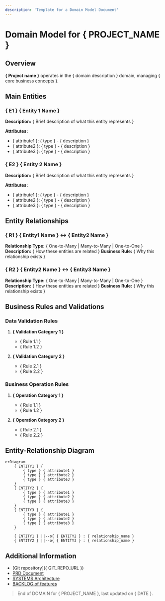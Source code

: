 ```yaml
---
description: 'Template for a Domain Model Document'
---
```


# Domain Model for { PROJECT_NAME }

## Overview

**{ Project name }** operates in the { domain description } domain, managing { core business concepts }.

## Main Entities

### { E1 } { Entity 1 Name }

**Description:** { Brief description of what this entity represents }

**Attributes:**
- { attribute1 }: { type } - { description }
- { attribute2 }: { type } - { description }
- { attribute3 }: { type } - { description }

### { E2 } { Entity 2 Name }

**Description:** { Brief description of what this entity represents }

**Attributes:**
- { attribute1 }: { type } - { description }
- { attribute2 }: { type } - { description }
- { attribute3 }: { type } - { description }

## Entity Relationships

### { R1 } { Entity1 Name } ↔ { Entity2 Name }

**Relationship Type:** { One-to-Many | Many-to-Many | One-to-One }
**Description:** { How these entities are related }
**Business Rule:** { Why this relationship exists }

### { R2 } { Entity2 Name } ↔ { Entity3 Name }

**Relationship Type:** { One-to-Many | Many-to-Many | One-to-One }
**Description:** { How these entities are related }
**Business Rule:** { Why this relationship exists }

## Business Rules and Validations

### Data Validation Rules

1. **{ Validation Category 1 }**
   - { Rule 1.1 }
   - { Rule 1.2 }

2. **{ Validation Category 2 }**
   - { Rule 2.1 }
   - { Rule 2.2 }

### Business Operation Rules

1. **{ Operation Category 1 }**
   - { Rule 1.1 }
   - { Rule 1.2 }

2. **{ Operation Category 2 }**
   - { Rule 2.1 }
   - { Rule 2.2 }

## Entity-Relationship Diagram

```mermaid
erDiagram
    { ENTITY1 } {
        { type } { attribute1 }
        { type } { attribute2 }
        { type } { attribute3 }
    }
    { ENTITY2 } {
        { type } { attribute1 }
        { type } { attribute2 }
        { type } { attribute3 }
    }
    { ENTITY3 } {
        { type } { attribute1 }
        { type } { attribute2 }
        { type } { attribute3 }
    }
    
    { ENTITY1 } ||--o{ { ENTITY2 } : { relationship_name }
    { ENTITY2 } ||--o{ { ENTITY3 } : { relationship_name }
```

## Additional Information

<!-- Add any additional information that is relevant to the domain -->

- [Git repository]({ GIT_REPO_URL })
- [PRD Document](./PRD.md)
- [SYSTEMS Architecture](./SYSTEMS.md)
- [BACKLOG of features](./BACKLOG.md)

> End of DOMAIN for { PROJECT_NAME }, last updated on { DATE }.